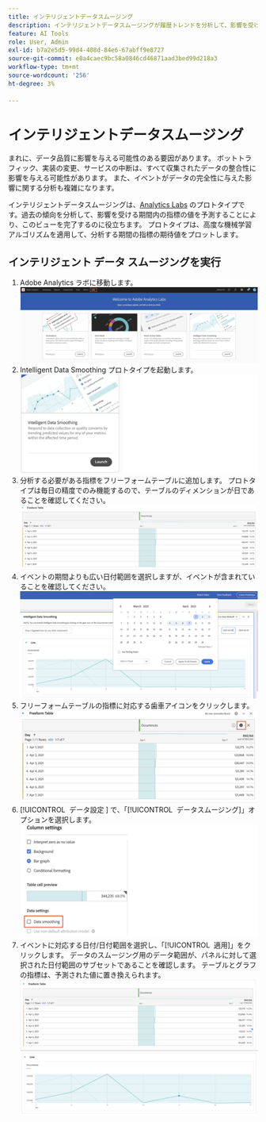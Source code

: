 ```yaml
---
title: インテリジェントデータスムージング
description: インテリジェントデータスムージングが履歴トレンドを分析して、影響を受ける期間内の指標の値を予測する方法を説明します。
feature: AI Tools
role: User, Admin
exl-id: b7a2e5d5-99d4-408d-84e6-67abff9e8727
source-git-commit: e0a4caec9bc58a0846cd46871aad3bed99d218a3
workflow-type: tm+mt
source-wordcount: '256'
ht-degree: 3%

---
```


# インテリジェントデータスムージング

まれに、データ品質に影響を与える可能性のある要因があります。 ボットトラフィック、実装の変更、サービスの中断は、すべて収集されたデータの整合性に影響を与える可能性があります。 また、イベントがデータの完全性に与えた影響に関する分析も複雑になります。

インテリジェントデータスムージングは、[Analytics Labs](/help/analyze/labs.md) のプロトタイプです。過去の傾向を分析して、影響を受ける期間内の指標の値を予測することにより、このビューを完了するのに役立ちます。 プロトタイプは、高度な機械学習アルゴリズムを適用して、分析する期間の指標の期待値をプロットします。

## インテリジェント データ スムージングを実行

1. Adobe Analytics ラボに移動します。
   ![&#x200B; ラボ &#x200B;](assets/labs.png)
1. Intelligent Data Smoothing プロトタイプを起動します。
   ![&#x200B; プロトタイプを起動 &#x200B;](assets/intelligent-ds.png)
1. 分析する必要がある指標をフリーフォームテーブルに追加します。 プロトタイプは毎日の精度でのみ機能するので、テーブルのディメンションが日であることを確認してください。
   ![指標の追加](assets/add-metric.png)
1. イベントの期間よりも広い日付範囲を選択しますが、イベントが含まれていることを確認してください。
   ![日付範囲](assets/date-range.png)
1. フリーフォームテーブルの指標に対応する歯車アイコンをクリックします。
   ![&#x200B; 歯車アイコン &#x200B;](assets/gear-icon.png)
1. [!UICONTROL &#x200B; データ設定 &#x200B;] で、「[!UICONTROL &#x200B; データスムージング &#x200B;]」オプションを選択します。
   ![&#x200B; データスムージング &#x200B;](assets/column-setting.png)
1. イベントに対応する日付/日付範囲を選択し、「[!UICONTROL &#x200B; 適用 &#x200B;]」をクリックします。
データのスムージング用のデータ範囲が、パネルに対して選択された日付範囲のサブセットであることを確認します。 テーブルとグラフの指標は、予測された値に置き換えられます。
   ![&#x200B; 予測値 &#x200B;](assets/predictive-values.png)
